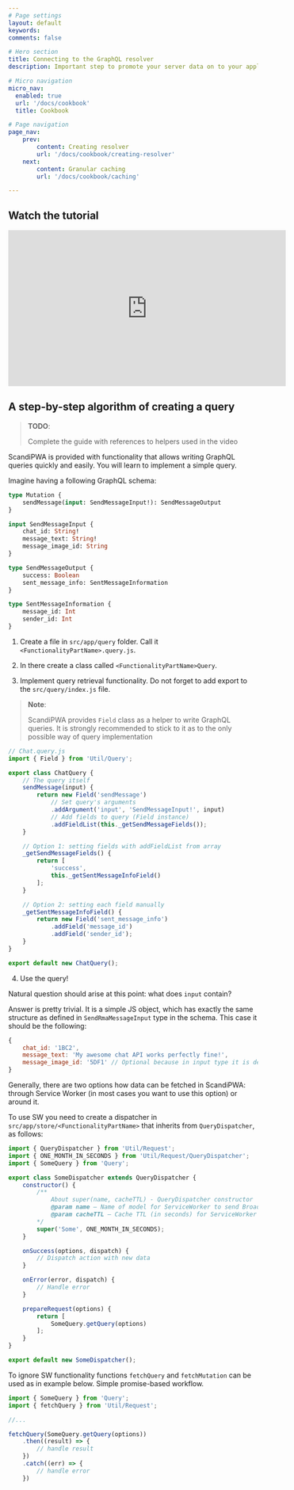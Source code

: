 ```yaml
---
# Page settings
layout: default
keywords:
comments: false

# Hero section
title: Connecting to the GraphQL resolver
description: Important step to promote your server data on to your application presentation layer.

# Micro navigation
micro_nav:
  enabled: true
  url: '/docs/cookbook'
  title: Cookbook

# Page navigation
page_nav:
    prev:
        content: Creating resolver
        url: '/docs/cookbook/creating-resolver'
    next:
        content: Granular caching
        url: '/docs/cookbook/caching'

---
```


## Watch the tutorial

<div class="video">
    <iframe width="560" height="315" src="https://www.youtube.com/embed/zoioI81yOWI" frameborder="0" allow="accelerometer; autoplay; encrypted-media; gyroscope; picture-in-picture" allowfullscreen></iframe>
</div>

## A step-by-step algorithm of creating a query
> **TODO**:
>
> Complete the guide with references to helpers used in the video

ScandiPWA is provided with functionality that allows writing GraphQL queries quickly and easily. You will learn to implement a simple query.

Imagine having a following GraphQL schema:

```graphql
type Mutation {
    sendMessage(input: SendMessageInput!): SendMessageOutput
}

input SendMessageInput {
    chat_id: String!
    message_text: String!
    message_image_id: String
}

type SendMessageOutput {
    success: Boolean
    sent_message_info: SentMessageInformation
}

type SentMessageInformation {
    message_id: Int
    sender_id: Int
}
```

1. Create a file in `src/app/query` folder. Call it `<FunctionalityPartName>.query.js`.

2. In there create a class called `<FunctionalityPartName>Query`.

3. Implement query retrieval functionality. Do not forget to add export to the `src/query/index.js` file.
>**Note**:
>
> ScandiPWA provides `Field` class as a helper to write GraphQL queries. It is strongly recommended to stick to it as to the only possible way of query implementation


```javascript
// Chat.query.js
import { Field } from 'Util/Query';

export class ChatQuery {
    // The query itself
    sendMessage(input) {
        return new Field('sendMessage')
            // Set query's arguments
            .addArgument('input', 'SendMessageInput!', input)
            // Add fields to query (Field instance)
            .addFieldList(this._getSendMessageFields());
    }

    // Option 1: setting fields with addFieldList from array
    _getSendMessageFields() {
        return [
            'success',
            this._getSentMessageInfoField()
        ];
    }

    // Option 2: setting each field manually
    _getSentMessageInfoField() {
        return new Field('sent_message_info')
            .addField('message_id')
            .addField('sender_id');
    }
}

export default new ChatQuery();
```

4. Use the query!

Natural question should arise at this point: what does `input` contain?

Answer is pretty trivial. It is a simple JS object, which has exactly the same structure as defined in `SendRmaMessageInput` type in the schema. This case it should be the following:

```javascript
{
    chat_id: '1BC2',
    message_text: 'My awesome chat API works perfectly fine!',
    message_image_id: '5DF1' // Optional because in input type it is defined as optional
}
```

Generally, there are two options how data can be fetched in ScandiPWA: through Service Worker (in most cases you want to use this option) or around it.

To use SW you need to create a dispatcher in `src/app/store/<FunctionalityPartName>` that inherits from `QueryDispatcher`, as follows:

```javascript
import { QueryDispatcher } from 'Util/Request';
import { ONE_MONTH_IN_SECONDS } from 'Util/Request/QueryDispatcher';
import { SomeQuery } from 'Query';

export class SomeDispatcher extends QueryDispatcher {
    constructor() {
        /**
            About super(name, cacheTTL) - QueryDispatcher constructor
            @param name — Name of model for ServiceWorker to send BroadCasts updates to
            @param cacheTTL — Cache TTL (in seconds) for ServiceWorker to cache responses
        */
        super('Some', ONE_MONTH_IN_SECONDS);
    }

    onSuccess(options, dispatch) {
        // Dispatch action with new data
    }

    onError(error, dispatch) {
        // Handle error
    }

    prepareRequest(options) {
        return [
            SomeQuery.getQuery(options)
        ];
    }
}

export default new SomeDispatcher();
```

To ignore SW functionality functions `fetchQuery` and `fetchMutation` can be used as in example below. Simple promise-based workflow.

```javascript
import { SomeQuery } from 'Query';
import { fetchQuery } from 'Util/Request';

//...

fetchQuery(SomeQuery.getQuery(options))
    .then((result) => {
        // handle result
    })
    .catch((err) => {
        // handle error
    })
```
